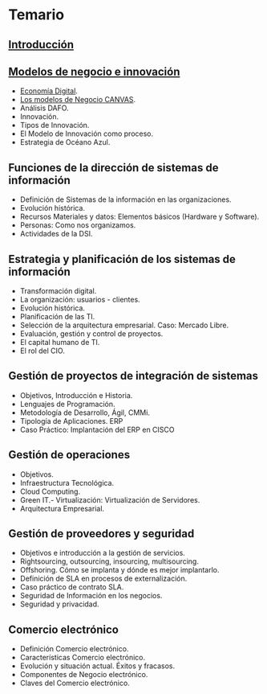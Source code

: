 # Temario

## [Introducción](t00-introduccion.md)

## [Modelos de negocio e innovación](./t01-modelosDeNegocioInnovacion.md)

- [Economía Digital](t01-01-economiaDigital.md).
- [Los modelos de Negocio CANVAS](t01-02-modeloNegocioCANVAS.md).
- Análisis DAFO.
- Innovación.
- Tipos de Innovación.
- El Modelo de Innovación como proceso.
- Estrategia de Océano Azul.

## Funciones de la dirección de sistemas de información

- Definición de Sistemas de la información en las organizaciones.
- Evolución histórica.
- Recursos Materiales y datos: Elementos básicos (Hardware y Software).
- Personas: Como nos organizamos.
- Actividades de la DSI.

## Estrategia y planificación de los sistemas de información

- Transformación digital.
- La organización: usuarios - clientes.
- Evolución histórica.
- Planificación de las TI.
- Selección de la arquitectura empresarial. Caso: Mercado Libre.
- Evaluación, gestión y control de proyectos.
- El capital humano de TI.
- El rol del CIO.

## Gestión de proyectos de integración de sistemas

- Objetivos, Introducción e Historia.
- Lenguajes de Programación.
- Metodología de Desarrollo, Ágil, CMMi.
- Tipología de Aplicaciones. ERP
- Caso Práctico: Implantación del ERP en CISCO

## Gestión de operaciones

- Objetivos.
- Infraestructura Tecnológica.
- Cloud Computing.
- Green IT.- Virtualización: Virtualización de Servidores.
- Arquitectura Empresarial. 

## Gestión de proveedores y seguridad

- Objetivos e introducción a la gestión de servicios.
- Rightsourcing, outsourcing, insourcing, multisourcing.
- Offshoring. Cómo se implanta y dónde es mejor implantarlo.
- Definición de SLA en procesos de externalización.
- Caso práctico de contrato SLA.
- Seguridad de Información en los negocios.
- Seguridad y privacidad.

## Comercio electrónico

- Definición Comercio electrónico.
- Características Comercio electrónico.
- Evolución y situación actual. Éxitos y fracasos.
- Componentes de Negocio electrónico.
- Claves del Comercio electrónico.
